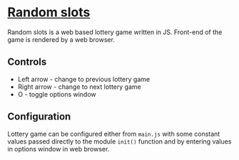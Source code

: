 # [Random slots](https://github.com/c3r/random-slots)

Random slots is a web based lottery game written in JS. Front-end of the game is rendered by a web browser.

## Controls
* Left arrow - change to previous lottery game
* Right arrow - change to next lottery game
* O - toggle options window

## Configuration
Lottery game can be configured either from ```main.js``` with some constant values passed directly to
the module ```init()``` function and by entering values in options window in web browser.

